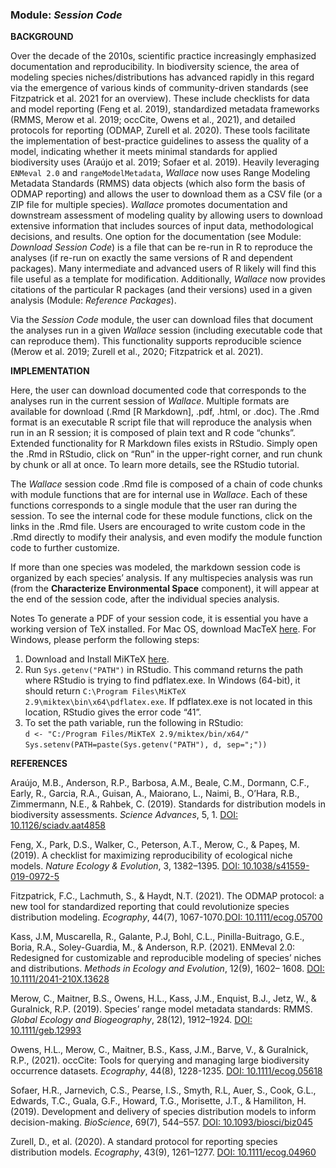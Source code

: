 ### **Module:** ***Session Code***

**BACKGROUND**

Over the decade of the 2010s, scientific practice increasingly emphasized documentation and reproducibility. In biodiversity science, the area of modeling species niches/distributions has advanced rapidly in this regard via the emergence of various kinds of community-driven standards (see Fitzpatrick et al. 2021 for an overview). These include checklists for data and model reporting (Feng et al. 2019), standardized metadata frameworks (RMMS, Merow et al. 2019; occCite, Owens et al., 2021), and detailed protocols for reporting (ODMAP, Zurell et al. 2020). These tools facilitate the implementation of best-practice guidelines to assess the quality of a model, indicating whether it meets minimal standards for applied biodiversity uses (Araújo et al. 2019; Sofaer et al. 2019). Heavily leveraging `ENMeval 2.0` and `rangeModelMetadata`, *Wallace* now uses Range Modeling Metadata Standards (RMMS) data objects (which also form the basis of ODMAP reporting) and allows the user to download them as a CSV file (or a ZIP file for multiple species). *Wallace* promotes documentation and downstream assessment of modeling quality by allowing users to download extensive information that includes sources of input data, methodological decisions, and results. One option for the documentation (see Module: *Download Session Code*) is a file that can be re-run in R to reproduce the analyses (if re-run on exactly the same versions of R and dependent packages). Many intermediate and advanced users of R likely will find this file useful as a template for modification. Additionally, *Wallace* now provides citations of the particular R packages (and their versions) used in a given analysis (Module: *Reference Packages*).

Via the *Session Code* module, the user can download files that document the analyses run in a given *Wallace* session (including executable code that can reproduce them).  This functionality supports reproducible science (Merow et al. 2019; Zurell et al., 2020; Fitzpatrick et al. 2021).

**IMPLEMENTATION**

Here, the user can download documented code that corresponds to the analyses run in the current session of *Wallace*. Multiple formats are available for download (.Rmd [R Markdown], .pdf, .html, or .doc). The .Rmd format is an executable R script file that will reproduce the analysis when run in an R session; it is composed of plain text and R code “chunks”. Extended functionality for R Markdown files exists in RStudio. Simply open the .Rmd in RStudio, click on “Run” in the upper-right corner, and run chunk by chunk or all at once. To learn more details, see the RStudio tutorial.

The *Wallace* session code .Rmd file is composed of a chain of code chunks with module functions that are for internal use in *Wallace*. Each of these functions corresponds to a single module that the user ran during the session. To see the internal code for these module functions, click on the links in the .Rmd file. Users are encouraged to write custom code in the .Rmd directly to modify their analysis, and even modify the module function code to further customize.

If more than one species was modeled, the markdown session code is organized by each species’ analysis. If any multispecies analysis was run (from the **Characterize Environmental Space** component), it will appear at the end of the session code, after the individual species analysis. 

Notes
To generate a PDF of your session code, it is essential you have a working version of TeX installed. For Mac OS, download MacTeX <a href="https://tug.org/mactex/" target="_blank">here</a>. For Windows, please perform the following steps:  

1. Download and Install MiKTeX <a href="https://miktex.org/download" target="_blank">here</a>.  
2. Run `Sys.getenv("PATH")` in RStudio. This command returns the path where RStudio is trying to find pdflatex.exe. In Windows (64-bit), it should return `C:\Program Files\MiKTeX 2.9\miktex\bin\x64\pdflatex.exe`. If pdflatex.exe is not located in this location, RStudio gives the error code “41”.  
3. To set the path variable, run the following in RStudio:  
`d <- "C:/Program Files/MiKTeX 2.9/miktex/bin/x64/"`  
`Sys.setenv(PATH=paste(Sys.getenv("PATH"), d, sep=";"))`  


**REFERENCES**

Araújo, M.B., Anderson, R.P., Barbosa, A.M., Beale, C.M., Dormann, C.F., Early, R., Garcia, R.A., Guisan, A., Maiorano, L., Naimi, B., O’Hara, R.B., Zimmermann, N.E., & Rahbek, C. (2019). Standards for distribution models in biodiversity assessments. *Science Advances*, 5, 1. <a href="https://doi.org/10.1126/sciadv.aat4858" target="_blank">DOI: 10.1126/sciadv.aat4858</a>

Feng, X., Park, D.S., Walker, C., Peterson, A.T., Merow, C., & Papeş, M. (2019). A checklist for maximizing reproducibility of ecological niche models. *Nature Ecology & Evolution*, 3, 1382–1395. <a href="https://doi.org/10.1038/s41559-019-0972-5" target="_blank">DOI: 10.1038/s41559-019-0972-5</a>

Fitzpatrick, F.C., Lachmuth, S., & Haydt, N.T. (2021). The ODMAP protocol: a new tool for standardized reporting that could revolutionize species distribution modeling. *Ecography*, 44(7), 1067-1070.<a href="https://doi.org/10.1111/ecog.05700" target="_blank">DOI: 10.1111/ecog.05700</a>

Kass, J.M, Muscarella, R., Galante, P.J, Bohl, C.L., Pinilla-Buitrago, G.E., Boria, R.A., Soley-Guardia, M., & Anderson, R.P. (2021). ENMeval 2.0: Redesigned for customizable and reproducible modeling of species’ niches and distributions. *Methods in Ecology and Evolution*, 12(9), 1602– 1608. <a href="https://doi.org/10.1111/2041-210X.13628" target="_blank">DOI: 10.1111/2041-210X.13628</a>

Merow, C., Maitner, B.S., Owens, H.L., Kass, J.M., Enquist, B.J., Jetz, W., & Guralnick, R.P. (2019). Species’ range model metadata standards: RMMS. *Global Ecology and Biogeography*, 28(12), 1912–1924. <a href="https://doi.org/10.1111/geb.12993" target="_blank">DOI: 10.1111/geb.12993</a>

Owens, H.L., Merow, C., Maitner, B.S., Kass, J.M., Barve, V., & Guralnick, R.P., (2021). occCite: Tools for querying and managing large biodiversity occurrence datasets. *Ecography*, 44(8), 1228-1235. <a href="https://doi.org/10.1111/ecog.05618" target="_blank">DOI: 10.1111/ecog.05618</a>

Sofaer, H.R., Jarnevich, C.S., Pearse, I.S., Smyth, R.L, Auer, S., Cook, G.L., Edwards, T.C., Guala, G.F., Howard, T.G., Morisette, J.T., & Hamiliton, H. (2019). Development and delivery of species distribution models to inform decision-making. *BioScience*, 69(7), 544–557. <a href="https://doi.org/10.1093/biosci/biz045" target="_blank">DOI: 10.1093/biosci/biz045</a>

Zurell, D., et al. (2020). A standard protocol for reporting species distribution models. *Ecography*, 43(9), 1261–1277. <a href="https://doi.org/10.1111/ecog.04960" target="_blank">DOI: 10.1111/ecog.04960</a>
